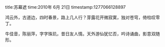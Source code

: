 title:苏幕遮
time:2010年 6月 21日
timestamp:1277066128897

<p>鸿云外，古道边，四时春景，路上几人行？芽露花开微寂寞，独对苍穹，倚柱叹零丁。</p>
<p>牛佳音，陈丽萍，字字珠玑，昔日友人情。天外游仙犹忆否，吟诗诵曲，影意双随形。</p>